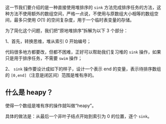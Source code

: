 



这一节我们要介绍的是一种直接使用堆排序的 `sink` 方法完成排序任务的方法，这种方法不使用额外的数组空间，严格一点说，不使用与原数组大小相等的数组空间，最多只使用 $O(1)$ 的空间复杂度，用于一个临时表变量的存储。

为了简化这个问题，我们把“原地堆排序”拆解为以下 3 个部分：

1、首先，转换思维，堆从索引 $0$ 开始编号；

代码很多地方都要改，但都不困难，正好可以帮助我们复习堆的 `sink` 操作，如果只是用于排序任务，不需要 `swim` 操作；

2、 `sink` 操作要设计成如下的样子，设计一个表示 end 的变量，表示待排序数组的 `[0,end]`（注意是闭区间）范围是堆有序的。

## 什么是 heapy？

使得一个数组是堆有序的操作就叫做“heapy”。

具体的做法是：从最后一个非叶子结点开始到索引为 0 的位置，逐个 `sink`。